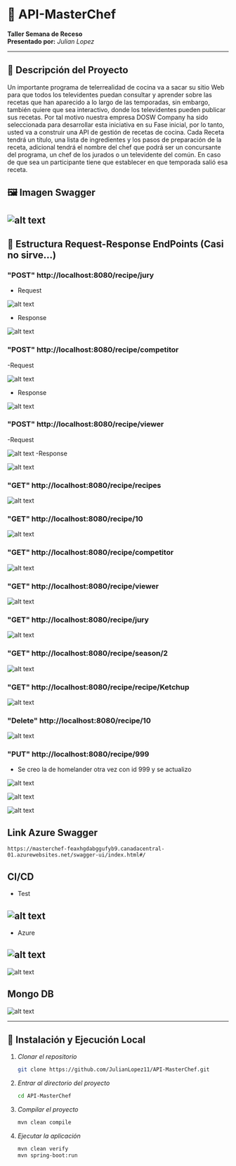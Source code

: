 # 🍳 API-MasterChef

**Taller Semana de Receso**  
**Presentado por:** *Julian Lopez*  


---

## 📖 Descripción del Proyecto

Un importante programa de telerrealidad de cocina va a sacar su sitio Web para que todos los televidentes puedan consultar y aprender sobre las recetas que han aparecido a lo largo de las temporadas, sin embargo, también quiere que sea interactivo, donde los televidentes pueden publicar sus recetas.
Por tal motivo nuestra empresa DOSW Company ha sido seleccionada para desarrollar esta iniciativa en su Fase inicial, por lo tanto, usted va a construir una API de gestión de recetas de cocina.
Cada Receta tendrá un título, una lista de ingredientes y los pasos de preparación de la receta, adicional tendrá el nombre del chef que podrá ser un concursante del programa, un chef de los jurados o un televidente del común.
En caso de que sea un participante tiene que establecer en que temporada salió esa receta.


## 🖼️ Imagen Swagger
![alt text](docs/img/swagger.png)
---

## 🥸 Estructura Request-Response EndPoints (Casi no sirve...)
### "POST" http://localhost:8080/recipe/jury
- Request

![alt text](docs/img/juryRequest.png)
- Response

![alt text](docs/img/juryResponse.png)

### "POST" http://localhost:8080/recipe/competitor
-Request 

![alt text](docs/img/competitorRequest.png)
- Response

![alt text](docs/img/competitorResponse.png)

### "POST" http://localhost:8080/recipe/viewer
-Request

![alt text](docs/img/viewerRequest.png)
-Response 

![alt text](docs/img/viewerResponse.png)

### "GET" http://localhost:8080/recipe/recipes

![alt text](docs/img/getRecipes.png)

### "GET" http://localhost:8080/recipe/10

![alt text](docs/img/getRecipe10.png)

### "GET" http://localhost:8080/recipe/competitor

![alt text](docs/img/getCompetitors.png)

### "GET" http://localhost:8080/recipe/viewer

![alt text](docs/img/getViewers.png)

### "GET" http://localhost:8080/recipe/jury

![alt text](docs/img/getJurys.png)

### "GET" http://localhost:8080/recipe/season/2

![alt text](docs/img/getSeason2.png)

### "GET" http://localhost:8080/recipe/recipe/Ketchup

![alt text](docs/img/getKetchup.png)

### "Delete" http://localhost:8080/recipe/10

![alt text](docs/img/deleteRecipe10.png)

### "PUT" http://localhost:8080/recipe/999

- Se creo la de homelander otra vez con id 999 y se actualizo

![alt text](docs/img/image-15.png)

![alt text](docs/img/updateRecipe999.png)

![alt text](docs/img/image-16.png)

## Link Azure Swagger

    https://masterchef-feaxhgdabggufyb9.canadacentral-01.azurewebsites.net/swagger-ui/index.html#/

## CI/CD
- Test

![alt text](docs/img/testcicd.png)
---

- Azure

![alt text](docs/img/azureCiCd.png) 
---
![alt text](docs/img/azure2CiCd.png)

## Mongo DB

![alt text](docs/img/mongo.png)

---
## 🚀 Instalación y Ejecución Local

1. _Clonar el repositorio_
    ```bash
    git clone https://github.com/JulianLopez11/API-MasterChef.git
    ```
2. _Entrar al directorio del proyecto_

    ```bash
    cd API-MasterChef
    ```

3. _Compilar el proyecto_
    ```bash
    mvn clean compile
    ```
4. _Ejecutar la aplicación_
    ```bash
    mvn clean verify
    mvn spring-boot:run
    ```